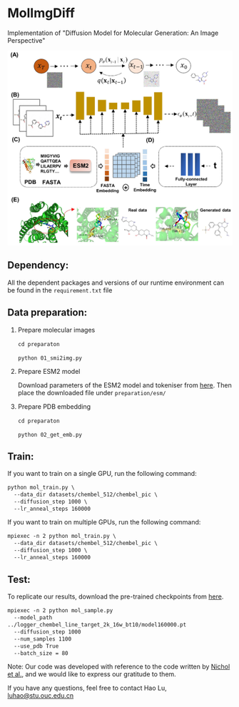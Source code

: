 # MolImgDiff

Implementation of "Diffusion Model for Molecular Generation: An Image Perspective"

![](main.jpeg?v=1&type=image)

## Dependency:

All the dependent packages and versions of our runtime environment can be found in the `requirement.txt` file

## Data preparation:

1.  Prepare molecular images

    `cd preparaton`

    `python 01_smi2img.py`

2.  Prepare ESM2 model

    Download parameters of the ESM2 model and tokeniser from [here](https://github.com/facebookresearch/esm 'here'). Then place the downloaded file under `preparation/esm/`

3.  Prepare PDB embedding

    `cd preparaton`

    `python 02_get_emb.py`

## Train:

If you want to train on a single GPU, run the following command:

    python mol_train.py \
      --data_dir datasets/chembel_512/chembel_pic \
      --diffusion_step 1000 \
      --lr_anneal_steps 160000

If you want to train on multiple GPUs, run the following command:

    mpiexec -n 2 python mol_train.py \
      --data_dir datasets/chembel_512/chembel_pic \
      --diffusion_step 1000 \
      --lr_anneal_steps 160000

## Test:

To replicate our results, download the pre-trained checkpoints from [here](https://drive.google.com/file/d/1FM-QtH2Bqy2VKT9eLgbgPvzsjWOWdmmR/view?usp=sharing).&#x20;

    mpiexec -n 2 python mol_sample.py
      --model_path ../logger_chembel_line_target_2k_16w_bt10/model160000.pt
      --diffusion_step 1000
      --num_samples 1100
      --use_pdb True
      --batch_size = 80

Note: Our code was developed with reference to the code written by [Nichol et al.](https://proceedings.mlr.press/v139/nichol21a.html), and we would like to express our gratitude to them.&#x20;

If you have any questions, feel free to contact Hao Lu, <luhao@stu.ouc.edu.cn>
